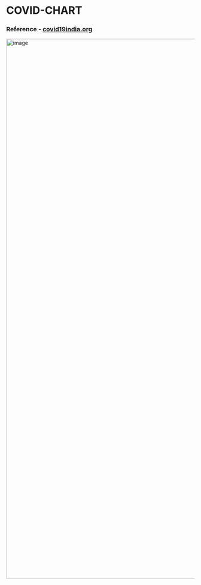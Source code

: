 # COVID-CHART

### Reference - [covid19india.org](https://data.covid19india.org/data.json)

<img width="1440" alt="image" src="https://user-images.githubusercontent.com/79074310/145691191-3a205b43-a267-4afe-800c-3a6f24f4b502.png">



